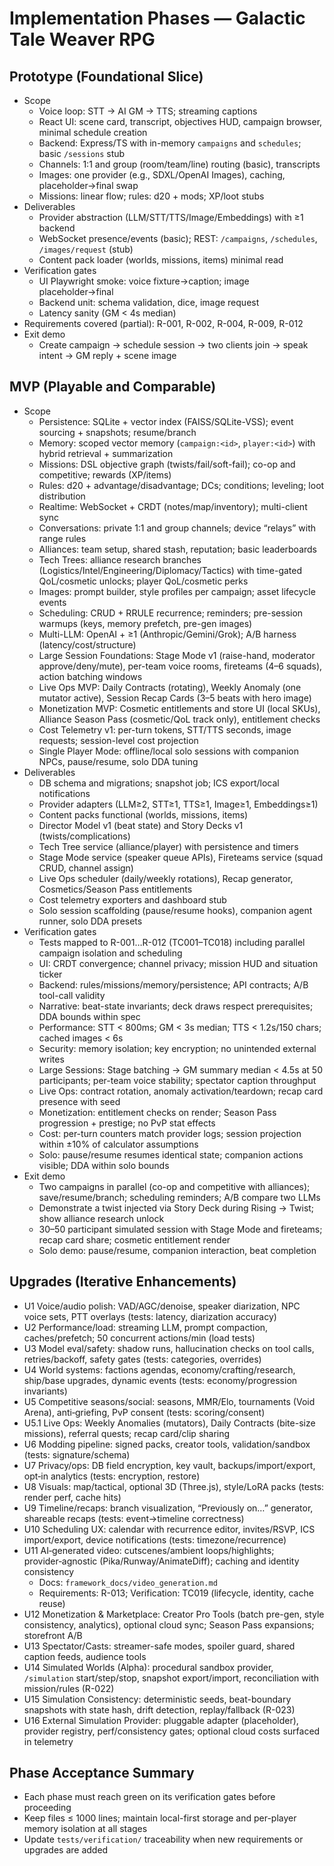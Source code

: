 # Implementation Phases — Galactic Tale Weaver RPG

## Prototype (Foundational Slice)
- Scope
  - Voice loop: STT → AI GM → TTS; streaming captions
  - React UI: scene card, transcript, objectives HUD, campaign browser, minimal schedule creation
  - Backend: Express/TS with in-memory `campaigns` and `schedules`; basic `/sessions` stub
  - Channels: 1:1 and group (room/team/line) routing (basic), transcripts
  - Images: one provider (e.g., SDXL/OpenAI Images), caching, placeholder→final swap
  - Missions: linear flow; rules: d20 + mods; XP/loot stubs
- Deliverables
  - Provider abstraction (LLM/STT/TTS/Image/Embeddings) with ≥1 backend
  - WebSocket presence/events (basic); REST: `/campaigns`, `/schedules`, `/images/request` (stub)
  - Content pack loader (worlds, missions, items) minimal read
- Verification gates
  - UI Playwright smoke: voice fixture→caption; image placeholder→final
  - Backend unit: schema validation, dice, image request
  - Latency sanity (GM < 4s median)
- Requirements covered (partial): R-001, R-002, R-004, R-009, R-012
- Exit demo
  - Create campaign → schedule session → two clients join → speak intent → GM reply + scene image

## MVP (Playable and Comparable)
- Scope
  - Persistence: SQLite + vector index (FAISS/SQLite-VSS); event sourcing + snapshots; resume/branch
  - Memory: scoped vector memory (`campaign:<id>`, `player:<id>`) with hybrid retrieval + summarization
  - Missions: DSL objective graph (twists/fail/soft-fail); co-op and competitive; rewards (XP/items)
  - Rules: d20 + advantage/disadvantage; DCs; conditions; leveling; loot distribution
  - Realtime: WebSocket + CRDT (notes/map/inventory); multi-client sync
  - Conversations: private 1:1 and group channels; device “relays” with range rules
  - Alliances: team setup, shared stash, reputation; basic leaderboards
  - Tech Trees: alliance research branches (Logistics/Intel/Engineering/Diplomacy/Tactics) with time-gated QoL/cosmetic unlocks; player QoL/cosmetic perks
  - Images: prompt builder, style profiles per campaign; asset lifecycle events
  - Scheduling: CRUD + RRULE recurrence; reminders; pre-session warmups (keys, memory prefetch, pre-gen images)
  - Multi-LLM: OpenAI + ≥1 (Anthropic/Gemini/Grok); A/B harness (latency/cost/structure)
  - Large Session Foundations: Stage Mode v1 (raise-hand, moderator approve/deny/mute), per-team voice rooms, fireteams (4–6 squads), action batching windows
  - Live Ops MVP: Daily Contracts (rotating), Weekly Anomaly (one mutator active), Session Recap Cards (3–5 beats with hero image)
  - Monetization MVP: Cosmetic entitlements and store UI (local SKUs), Alliance Season Pass (cosmetic/QoL track only), entitlement checks
  - Cost Telemetry v1: per-turn tokens, STT/TTS seconds, image requests; session-level cost projection
  - Single Player Mode: offline/local solo sessions with companion NPCs, pause/resume, solo DDA tuning
- Deliverables
  - DB schema and migrations; snapshot job; ICS export/local notifications
  - Provider adapters (LLM≥2, STT≥1, TTS≥1, Image≥1, Embeddings≥1)
  - Content packs functional (worlds, missions, items)
  - Director Model v1 (beat state) and Story Decks v1 (twists/complications)
  - Tech Tree service (alliance/player) with persistence and timers
  - Stage Mode service (speaker queue APIs), Fireteams service (squad CRUD, channel assign)
  - Live Ops scheduler (daily/weekly rotations), Recap generator, Cosmetics/Season Pass entitlements
  - Cost telemetry exporters and dashboard stub
  - Solo session scaffolding (pause/resume hooks), companion agent runner, solo DDA presets
- Verification gates
  - Tests mapped to R-001…R-012 (TC001–TC018) including parallel campaign isolation and scheduling
  - UI: CRDT convergence; channel privacy; mission HUD and situation ticker
  - Backend: rules/missions/memory/persistence; API contracts; A/B tool-call validity
  - Narrative: beat-state invariants; deck draws respect prerequisites; DDA bounds within spec
  - Performance: STT < 800ms; GM < 3s median; TTS < 1.2s/150 chars; cached images < 6s
  - Security: memory isolation; key encryption; no unintended external writes
  - Large Sessions: Stage batching → GM summary median < 4.5s at 50 participants; per-team voice stability; spectator caption throughput
  - Live Ops: contract rotation, anomaly activation/teardown; recap card presence with seed
  - Monetization: entitlement checks on render; Season Pass progression + prestige; no PvP stat effects
  - Cost: per-turn counters match provider logs; session projection within ±10% of calculator assumptions
  - Solo: pause/resume resumes identical state; companion actions visible; DDA within solo bounds
- Exit demo
  - Two campaigns in parallel (co-op and competitive with alliances); save/resume/branch; scheduling reminders; A/B compare two LLMs
  - Demonstrate a twist injected via Story Deck during Rising → Twist; show alliance research unlock
  - 30–50 participant simulated session with Stage Mode and fireteams; recap card share; cosmetic entitlement render
  - Solo demo: pause/resume, companion interaction, beat completion

## Upgrades (Iterative Enhancements)
- U1 Voice/audio polish: VAD/AGC/denoise, speaker diarization, NPC voice sets, PTT overlays (tests: latency, diarization accuracy)
- U2 Performance/load: streaming LLM, prompt compaction, caches/prefetch; 50 concurrent actions/min (load tests)
- U3 Model eval/safety: shadow runs, hallucination checks on tool calls, retries/backoff, safety gates (tests: categories, overrides)
- U4 World systems: factions agendas, economy/crafting/research, ship/base upgrades, dynamic events (tests: economy/progression invariants)
 - U5 Competitive seasons/social: seasons, MMR/Elo, tournaments (Void Arena), anti‑griefing, PvP consent (tests: scoring/consent)
 - U5.1 Live Ops: Weekly Anomalies (mutators), Daily Contracts (bite-size missions), referral quests; recap card/clip sharing
- U6 Modding pipeline: signed packs, creator tools, validation/sandbox (tests: signature/schema)
- U7 Privacy/ops: DB field encryption, key vault, backups/import/export, opt‑in analytics (tests: encryption, restore)
- U8 Visuals: map/tactical, optional 3D (Three.js), style/LoRA packs (tests: render perf, cache hits)
- U9 Timeline/recaps: branch visualization, “Previously on…” generator, shareable recaps (tests: event→timeline correctness)
- U10 Scheduling UX: calendar with recurrence editor, invites/RSVP, ICS import/export, device notifications (tests: timezone/recurrence)
- U11 AI‑generated video: cutscenes/ambient loops/highlights; provider‑agnostic (Pika/Runway/AnimateDiff); caching and identity consistency
  - Docs: `framework_docs/video_generation.md`
  - Requirements: R-013; Verification: TC019 (lifecycle, identity, cache reuse)
 - U12 Monetization & Marketplace: Creator Pro Tools (batch pre-gen, style consistency, analytics), optional cloud sync; Season Pass expansions; storefront A/B
 - U13 Spectator/Casts: streamer-safe modes, spoiler guard, shared caption feeds, audience tools
 - U14 Simulated Worlds (Alpha): procedural sandbox provider, `/simulation` start/step/stop, snapshot export/import, reconciliation with mission/rules (R-022)
 - U15 Simulation Consistency: deterministic seeds, beat-boundary snapshots with state hash, drift detection, replay/fallback (R-023)
 - U16 External Simulation Provider: pluggable adapter (placeholder), provider registry, perf/consistency gates; optional cloud costs surfaced in telemetry

## Phase Acceptance Summary
- Each phase must reach green on its verification gates before proceeding
- Keep files ≤ 1000 lines; maintain local-first storage and per-player memory isolation at all stages
- Update `tests/verification/` traceability when new requirements or upgrades are added
